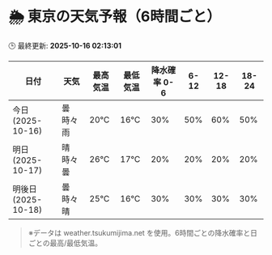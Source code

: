 # 🌦️ 東京の天気予報（6時間ごと）

🕒 最終更新: **2025-10-16 02:13:01**

| 日付 | 天気 | 最高気温 | 最低気温 | 降水確率 0-6 | 6-12 | 12-18 | 18-24 |
|------|------|----------|----------|------------|------|------|------|
| 今日 (2025-10-16) | 曇時々雨 | 20℃ | 16℃ | 30% | 50% | 60% | 50% |
| 明日 (2025-10-17) | 晴時々曇 | 26℃ | 17℃ | 20% | 20% | 20% | 20% |
| 明後日 (2025-10-18) | 曇時々晴 | 25℃ | 16℃ | 30% | 30% | 30% | 30% |

> ※データは weather.tsukumijima.net を使用。6時間ごとの降水確率と日ごとの最高/最低気温。